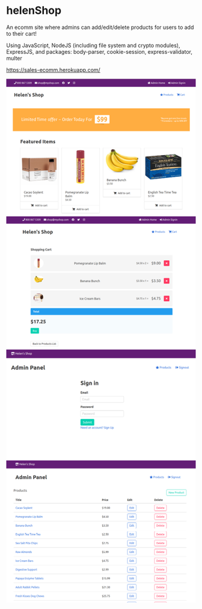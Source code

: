 # helenShop
An ecomm site where admins can add/edit/delete products for users to add to their cart!

Using JavaScript, NodeJS (including file system and crypto modules), ExpressJS, and packages: body-parser, cookie-session, express-validator, multer

https://sales-ecomm.herokuapp.com/

![Screenshot of App](https://github.com/halbird/images/blob/master/ecomm2.png)
![Screenshot of App](https://github.com/halbird/images/blob/master/ecomm3.png)
![Screenshot of App](https://github.com/halbird/images/blob/master/ecomm4.png)
![Screenshot of App](https://github.com/halbird/images/blob/master/ecomm6.png)
